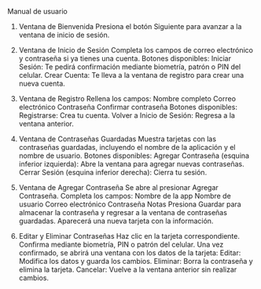 Manual de usuario

1. Ventana de Bienvenida
  Presiona el botón Siguiente para avanzar a la ventana de inicio de sesión.

2. Ventana de Inicio de Sesión
    Completa los campos de correo electrónico y contraseña si ya tienes una cuenta.
     Botones disponibles:
     Iniciar Sesión: Te pedirá confirmación mediante biometría, patrón o PIN del celular.
     Crear Cuenta: Te lleva a la ventana de registro para crear una nueva cuenta.
3. Ventana de Registro
    Rellena los campos:
     Nombre completo
     Correo electrónico
     Contraseña
     Confirmar contraseña
     Botones disponibles:
     Registrarse: Crea tu cuenta.
     Volver a Inicio de Sesión: Regresa a la ventana anterior.
4. Ventana de Contraseñas Guardadas
    Muestra tarjetas con las contraseñas guardadas, incluyendo el nombre de la aplicación y el nombre de usuario.
    Botones disponibles:
     Agregar Contraseña (esquina inferior izquierda): Abre la ventana para agregar nuevas contraseñas.
     Cerrar Sesión (esquina inferior derecha): Cierra tu sesión.
5. Ventana de Agregar Contraseña
    Se abre al presionar Agregar Contraseña.
      Completa los campos:
      Nombre de la app
      Nombre de usuario
      Correo electrónico
      Contraseña
      Notas
      Presiona Guardar para almacenar la contraseña y regresar a la ventana de contraseñas guardadas. Aparecerá una nueva tarjeta con la información.
6. Editar y Eliminar Contraseñas
    Haz clic en la tarjeta correspondiente.
      Confirma mediante biometría, PIN o patrón del celular.
      Una vez confirmado, se abrirá una ventana con los datos de la tarjeta:
      Editar: Modifica los datos y guarda los cambios.
      Eliminar: Borra la contraseña y elimina la tarjeta.
      Cancelar: Vuelve a la ventana anterior sin realizar cambios.
